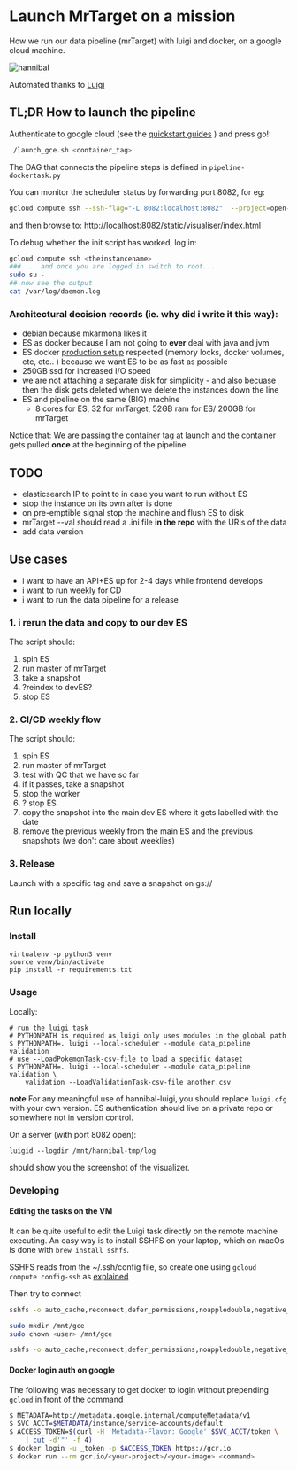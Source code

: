 # Launch MrTarget on a mission

How we run our data pipeline (mrTarget) with luigi and docker, on a google cloud machine.

![hannibal](http://s2.quickmeme.com/img/a9/a9ed842f739e930dc8e9340bafbbaeaf77994c50c74fc6a86b046b54cb9b2c59.jpg)

Automated thanks to [Luigi](https://github.com/spotify/luigi)

## TL;DR How to launch the pipeline

Authenticate to google cloud (see the [quickstart guides](https://cloud.google.com/sdk/docs/quickstarts) ) and press go!:

```sh
./launch_gce.sh <container_tag>
```

The DAG that connects the pipeline steps is defined in `pipeline-dockertask.py`

You can monitor the scheduler status by forwarding port 8082, for eg:

```sh
gcloud compute ssh --ssh-flag="-L 8082:localhost:8082"  --project=open-targets-eu-dev hannibal-master-1013-1112 --zone=europe-west1-d
```

and then browse to: http://localhost:8082/static/visualiser/index.html

To debug whether the init script has worked, log in:

```sh
gcloud compute ssh <theinstancename>
### ... and once you are logged in switch to root...
sudo su -
## now see the output
cat /var/log/daemon.log
```


### Architectural decision records (ie. why did i write it this way):

* debian because mkarmona likes it
* ES as docker because I am not going to **ever** deal with java and jvm
* ES docker [production setup](https://www.elastic.co/guide/en/elasticsearch/reference/current/docker.html#docker-cli-run-prod-mode) respected (memory locks, docker volumes, etc, etc.. ) because we want ES to be as fast as possible
* 250GB ssd for increased I/O speed
* we are not attaching a separate disk for simplicity - and also becuase then the disk gets deleted when we delete the instances down the line
* ES and pipeline on the same (BIG) machine
  * 8 cores for ES, 32 for mrTarget, 52GB ram for ES/ 200GB for mrTarget

Notice that:
We are passing the container tag at launch and the container gets pulled **once** at the beginning of the pipeline.


## TODO

* elasticsearch IP to point to in case you want to run without ES
* stop the instance on its own after is done
* on pre-emptible signal stop the machine and flush ES to disk
* mrTarget --val should read a .ini file **in the repo** with the URIs of the data
* add data version

## Use cases

- i want to have an API+ES up for 2-4 days while frontend develops
- i want to run weekly for CD 
- i want to run the data pipeline for a release

### 1. i rerun the data and copy to our dev ES

The script should:
1. spin ES
2. run master of mrTarget
3. take a snapshot
5. ?reindex to devES?
6. stop ES

### 2. CI/CD weekly flow

The script should:

1. spin ES
2. run master of mrTarget
3. test with QC that we have so far
4. if it passes, take a snapshot
5. stop the worker
6. ? stop ES
7. copy the snapshot into the main dev ES where it gets labelled with the date
8. remove the previous weekly from the main ES and the previous snapshots (we don't care about weeklies)

### 3. Release

Launch with a specific tag and save a snapshot on gs://

## Run locally

### Install

```shell
virtualenv -p python3 venv
source venv/bin/activate
pip install -r requirements.txt
```

### Usage

Locally:

```shell
# run the luigi task
# PYTHONPATH is required as luigi only uses modules in the global path
$ PYTHONPATH=. luigi --local-scheduler --module data_pipeline validation
# use --LoadPokemonTask-csv-file to load a specific dataset
$ PYTHONPATH=. luigi --local-scheduler --module data_pipeline validation \
    validation --LoadValidationTask-csv-file another.csv
```

**note**
For any meaningful use of hannibal-luigi, you should replace `luigi.cfg` with your own version. 
ES authentication should live on a private repo or somewhere not in version control.

On a server (with port 8082 open):

```
luigid --logdir /mnt/hannibal-tmp/log
```

should show you the screenshot of the visualizer.


### Developing

#### Editing the tasks on the VM

It can be quite useful to edit the Luigi task directly on the remote machine executing. An easy way is to install SSHFS on your laptop, which on macOs is done with `brew install sshfs`.

SSHFS reads from the ~/.ssh/config file, so create one using `gcloud compute config-ssh` as [explained](https://cloud.google.com/sdk/gcloud/reference/compute/config-ssh)

Then try to connect

```sh
sshfs -o auto_cache,reconnect,defer_permissions,noappledouble,negative_vncache,volname=hannibal 

sudo mkdir /mnt/gce
sudo chown <user> /mnt/gce

sshfs -o auto_cache,reconnect,defer_permissions,noappledouble,negative_vncache,IdentityFile=~/.ssh/google_compute_engine.pub <user_name>@<instance-name>.<region>.<project_id>:/home/<user_name> /mnt/gce

```

#### Docker login auth on google

The following was necessary to get docker to login without prepending `gcloud`
in front of the command

```sh
$ METADATA=http://metadata.google.internal/computeMetadata/v1
$ SVC_ACCT=$METADATA/instance/service-accounts/default
$ ACCESS_TOKEN=$(curl -H 'Metadata-Flavor: Google' $SVC_ACCT/token \
    | cut -d'"' -f 4)
$ docker login -u _token -p $ACCESS_TOKEN https://gcr.io
$ docker run --rm gcr.io/<your-project>/<your-image> <command>
```